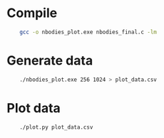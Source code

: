 # Compile

``` bash
    gcc -o nbodies_plot.exe nbodies_final.c -lm
```

# Generate data

``` bash
    ./nbodies_plot.exe 256 1024 > plot_data.csv
```

# Plot data

``` bash
    ./plot.py plot_data.csv
```
